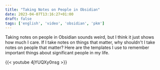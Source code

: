 ```yaml
---
title: "Taking Notes on People in Obsidian"
date: 2023-04-07T13:16:27+01:00
draft: false
tags: ['english', 'video', 'obsidian', 'pkm']
---
```

Taking notes on people in Obsidian sounds weird, but I think it just shows how much I care. If I take notes on things that matter, why shouldn't I take notes on people that matter? Here are the templates I use to remember important things about significant people in my life.

{{< youtube 4jYUQXy0nsg >}}
